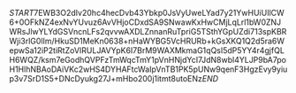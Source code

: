 $START$7EWB3O2dIv20hc4hecDvb43Ybkp0JsVyUweLYad7y21YwHUiUIlCW6+0OFkNZ4exNvYUvuz6AvVHjoCDxdSA9SNwawKxHwCMjLqLrl1bW0ZNJWRsJlwYLYdGSVncnLFs2qvvwAXDLZnnanRuTpriG5TSthYGpUZdi713spKBRWji3rlG0lIm/HkuSD1MeKn0638+nHaWYBG5VcHRURb+kGsXKQ1Q2d5ra6WepwSa12iP2tiRtZoVIRULJAVYpK6I7BrM9WAXMkmaG1qQsI5dP5YY4r4gjfQLH6WQZ/ksm7eGodhQVPFzTmWqcTmY1pVnHNjdYcI7JdN8wbl4YLJP9bA7poH1HlhNBAoDAiVKc2wHS4DYHAFtcWaIpVnTB1PK5pUNw9qenF3HgzEvy9yiup3v7SrD1S5+DNcDyukg27J+mHbo200j1itmt8utoENz$END$